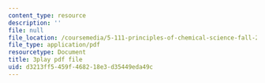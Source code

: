 ```yaml
---
content_type: resource
description: ''
file: null
file_location: /coursemedia/5-111-principles-of-chemical-science-fall-2008/d3213ff5459f468218e3d35449eda49c_pZEjVRqe-N4.pdf
file_type: application/pdf
resourcetype: Document
title: 3play pdf file
uid: d3213ff5-459f-4682-18e3-d35449eda49c
---
```

